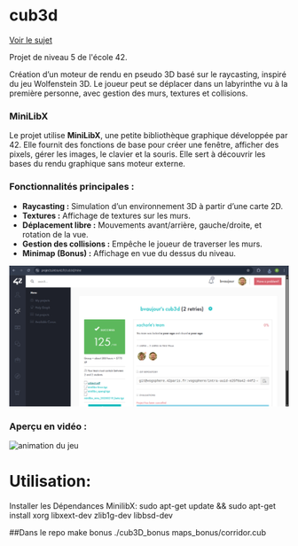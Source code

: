 # cub3d
[Voir le sujet](./subject.pdf)

Projet de niveau 5 de l'école 42.

Création d’un moteur de rendu en pseudo 3D basé sur le raycasting, inspiré du jeu Wolfenstein 3D. Le joueur peut se déplacer dans un labyrinthe vu à la première personne, avec gestion des murs, textures et collisions.

### MiniLibX
Le projet utilise **MiniLibX**, une petite bibliothèque graphique développée par 42. Elle fournit des fonctions de base pour créer une fenêtre, afficher des pixels, gérer les images, le clavier et la souris. Elle sert à découvrir les bases du rendu graphique sans moteur externe.

### Fonctionnalités principales :
- **Raycasting :** Simulation d’un environnement 3D à partir d’une carte 2D.
- **Textures :** Affichage de textures sur les murs.
- **Déplacement libre :** Mouvements avant/arrière, gauche/droite, et rotation de la vue.
- **Gestion des collisions :** Empêche le joueur de traverser les murs.
- **Minimap (Bonus) :** Affichage en vue du dessus du niveau.


![capture d'écran](./Screenshot.png)

### Aperçu en vidéo :
![animation du jeu](Screencast_cube.gif)

# Utilisation:

Installer les Dépendances MinilibX:
sudo apt-get update && sudo apt-get install xorg libxext-dev zlib1g-dev libbsd-dev

##Dans le repo
make bonus
./cub3D_bonus maps_bonus/corridor.cub
